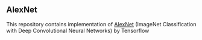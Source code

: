 ## AlexNet

This repository contains implementation of 
[AlexNet](https://papers.nips.cc/paper/4824-imagenet-classification-with-deep-convolutional-neural-networks.pdf) 
(ImageNet Classification with Deep Convolutional Neural Networks) 
by Tensorflow  

